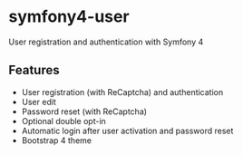 # symfony4-user
User registration and authentication with Symfony 4

## Features

* User registration (with ReCaptcha) and authentication
* User edit
* Password reset (with ReCaptcha)
* Optional double opt-in
* Automatic login after user activation and password reset
* Bootstrap 4 theme
